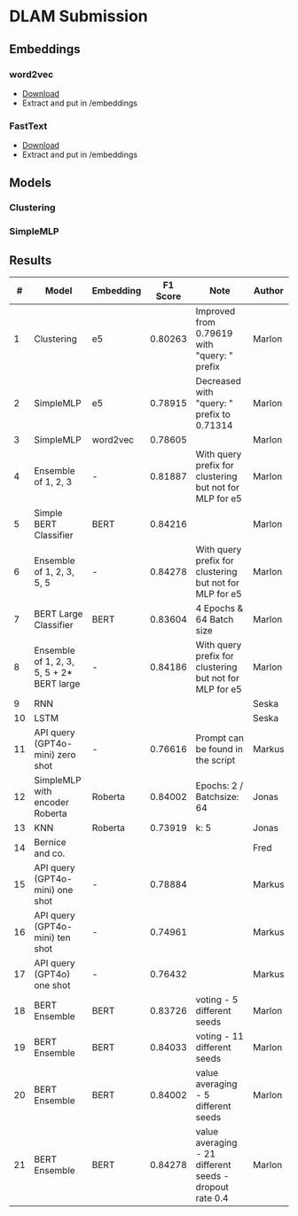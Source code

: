 # DLAM Submission
## Embeddings
### word2vec
- [Download](https://drive.google.com/file/d/0B7XkCwpI5KDYNlNUTTlSS21pQmM/edit?resourcekey=0-wjGZdNAUop6WykTtMip30g)
- Extract and put in /embeddings

### FastText
- [Download](https://dl.fbaipublicfiles.com/fasttext/vectors-english/wiki-news-300d-1M.vec.zip)
- Extract and put in /embeddings

## Models
### Clustering

### SimpleMLP


## Results
| #  | Model                                     | Embedding | F1 Score | Note                                                    | Author |
|----|-------------------------------------------|-----------|----------|---------------------------------------------------------|--------|
| 1  | Clustering                                | e5        | 0.80263  | Improved from 0.79619 with "query: " prefix             | Marlon |
| 2  | SimpleMLP                                 | e5        | 0.78915  | Decreased with "query: " prefix to 0.71314              | Marlon |
| 3  | SimpleMLP                                 | word2vec  | 0.78605  |                                                         | Marlon |
| 4  | Ensemble of 1, 2, 3                       | -         | 0.81887  | With query prefix for clustering but not for MLP for e5 | Marlon |
| 5  | Simple BERT Classifier                    | BERT      | 0.84216  |                                                         | Marlon |
| 6  | Ensemble of 1, 2, 3, 5, 5                 | -         | 0.84278  | With query prefix for clustering but not for MLP for e5 | Marlon |
| 7  | BERT Large Classifier                     | BERT      | 0.83604  | 4 Epochs & 64 Batch size                                | Marlon |
| 8  | Ensemble of 1, 2, 3, 5, 5 + 2* BERT large | -         | 0.84186  | With query prefix for clustering but not for MLP for e5 | Marlon |
| 9  | RNN                                       |           |          |                                                         | Seska  |
| 10 | LSTM                                      |           |          |                                                         | Seska  |
| 11 | API query (GPT4o-mini) zero shot          | -         | 0.76616  | Prompt can be found in the script                       | Markus |
| 12 | SimpleMLP with encoder Roberta            | Roberta   | 0.84002  | Epochs: 2 / Batchsize: 64                               | Jonas  |
| 13 | KNN                                       | Roberta   | 0.73919  | k: 5                                                    | Jonas  |
| 14 | Bernice and co.                           |           |          |                                                         | Fred   |
| 15 | API query (GPT4o-mini) one shot           | -         | 0.78884  |                                                         | Markus |
| 16 | API query (GPT4o-mini) ten shot           | -         | 0.74961  |                                                         | Markus |
| 17 | API query (GPT4o) one shot                | -         | 0.76432  |                                                         | Markus |
| 18 | BERT Ensemble                             | BERT      | 0.83726  | voting - 5 different seeds                              | Marlon |
| 19 | BERT Ensemble                             | BERT      | 0.84033  | voting - 11 different seeds                             | Marlon |
| 20 | BERT Ensemble                             | BERT      | 0.84002  | value averaging - 5 different seeds                     | Marlon |
| 21 | BERT Ensemble                             | BERT      | 0.84278  | value averaging - 21 different seeds - dropout rate 0.4 | Marlon |
